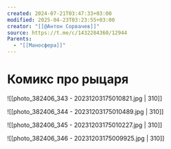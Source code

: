 ```yaml
---
created: 2024-07-21T03:47:33+03:00
modified: 2025-04-23T03:23:55+03:00
creator: "[[@Антон Сорвачев]]"
source: https://t.me/c/1432284360/12944
Parents:
  - "[[Маносфера]]"
---
```


# Комикс про рыцаря

![[photo_382406_343 - 20231203175010821.jpg | 310]]

![[photo_382406_344 - 20231203175010489.jpg | 310]]

![[photo_382406_345 - 20231203175010227.jpg | 310]]

![[photo_382406_346 - 20231203175009925.jpg | 310]]
